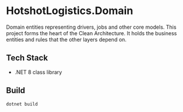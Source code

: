 # HotshotLogistics.Domain

Domain entities representing drivers, jobs and other core models.
This project forms the heart of the Clean Architecture. It holds the business
entities and rules that the other layers depend on.

## Tech Stack
- .NET 8 class library

## Build

```bash
dotnet build
```

